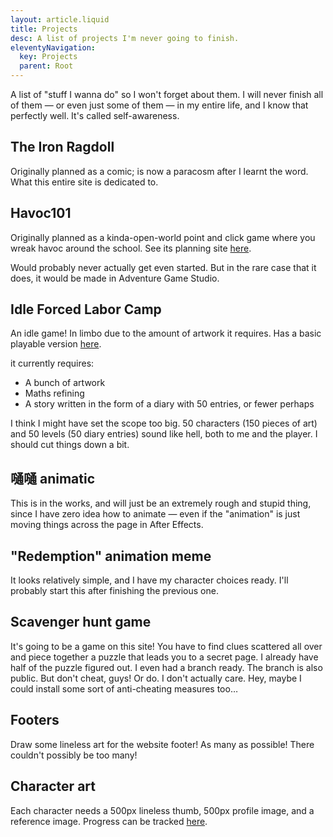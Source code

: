 ```yaml
---
layout: article.liquid
title: Projects
desc: A list of projects I'm never going to finish.
eleventyNavigation:
  key: Projects
  parent: Root
---
```


A list of "stuff I wanna do" so I won't forget about them. I will never finish all of them — or even just some of them — in my entire life, and I know that perfectly well. It's called self-awareness.

## The Iron Ragdoll

Originally planned as a comic; is now a paracosm after I learnt the word. What this entire site is dedicated to.

## Havoc101

Originally planned as a kinda-open-world point and click game where you wreak havoc around the school. See its planning site [here](https://tofutush.github.io/havoc101).

Would probably never actually get even started. But in the rare case that it does, it would be made in Adventure Game Studio.

## Idle Forced Labor Camp

An idle game! In limbo due to the amount of artwork it requires. Has a basic playable version [here](https://tofutush.github.io/idlegame).

it currently requires:

- A bunch of artwork
- Maths refining
- A story written in the form of a diary with 50 entries, or fewer perhaps

I think I might have set the scope too big. 50 characters (150 pieces of art) and 50 levels (50 diary entries) sound like hell, both to me and the player. I should cut things down a bit.

## 嗵嗵 animatic

This is in the works, and will just be an extremely rough and stupid thing, since I have zero idea how to animate — even if the "animation" is just moving things across the page in After Effects.

## "Redemption" animation meme

It looks relatively simple, and I have my character choices ready. I'll probably start this after finishing the previous one.

## Scavenger hunt game

It's going to be a game on this site! You have to find clues scattered all over and piece together a puzzle that leads you to a secret page. I already have half of the puzzle figured out. I even had a branch ready. The branch is also public. But don't cheat, guys! Or do. I don't actually care. Hey, maybe I could install some sort of anti-cheating measures too…

## Footers

Draw some lineless art for the website footer! As many as possible! There couldn't possibly be too many!

## Character art

Each character needs a 500px lineless thumb, 500px profile image, and a reference image. Progress can be tracked [here](/characters/list/).
